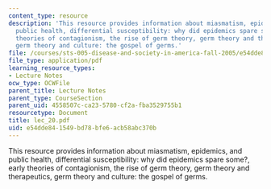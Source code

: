 ```yaml
---
content_type: resource
description: 'This resource provides information about miasmatism, epidemics, and
  public health, differential susceptibility: why did epidemics spare some?, early
  theories of contagionism, the rise of germ theory, germ theory and therapeutics,
  germ theory and culture: the gospel of germs.'
file: /courses/sts-005-disease-and-society-in-america-fall-2005/e54dde841549bd78bfe6acb58abc370b_lec_20.pdf
file_type: application/pdf
learning_resource_types:
- Lecture Notes
ocw_type: OCWFile
parent_title: Lecture Notes
parent_type: CourseSection
parent_uid: 4558507c-ca23-5780-cf2a-fba3529755b1
resourcetype: Document
title: lec_20.pdf
uid: e54dde84-1549-bd78-bfe6-acb58abc370b
---
```

This resource provides information about miasmatism, epidemics, and public health, differential susceptibility: why did epidemics spare some?, early theories of contagionism, the rise of germ theory, germ theory and therapeutics, germ theory and culture: the gospel of germs.


